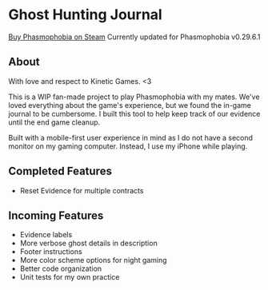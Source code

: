 # Ghost Hunting Journal

[Buy Phasmophobia on Steam](https://store.steampowered.com/app/739630/Phasmophobia/)
Currently updated for Phasmophobia v0.29.6.1

## About

With love and respect to Kinetic Games. <3

This is a WIP fan-made project to play Phasmophobia with my mates. We've loved everything about the game's experience, but we found the in-game journal to be cumbersome. I built this tool to help keep track of our evidence until the end game cleanup.

Built with a mobile-first user experience in mind as I do not have a second monitor on my gaming computer. Instead, I use my iPhone while playing.

## Completed Features

- Reset Evidence for multiple contracts

## Incoming Features

- Evidence labels
- More verbose ghost details in description
- Footer instructions
- More color scheme options for night gaming
- Better code organization
- Unit tests for my own practice
